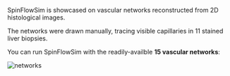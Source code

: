 
SpinFlowSim is showcased on vascular networks reconstructed from 2D histological images. 

The networks were drawn manually, tracing visible capillaries in 11 stained liver biopsies.

You can run SpinFlowSim with the readily-availble **15 vascular networks**:

![networks](https://github.com/user-attachments/assets/029fdf41-a655-45ef-8aee-d61c3860b416)

